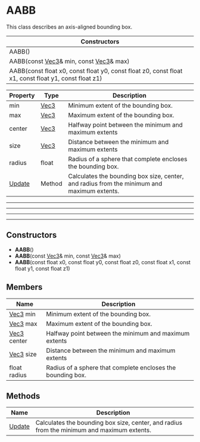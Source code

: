 # AABB #

This class describes an axis-aligned bounding box.

| Constructors |
| ------ |
| AABB() |
| AABB(const [Vec3](CPP_Vec3.md)& min, const [Vec3](CPP_Vec3.md)& max) |
| AABB(const float x0, const float y0, const float z0, const float x1, const float y1, const float z1) |


| Property | Type | Description |
| ----- | ----- | ----- |
| min | [Vec3](CPP_Vec3.md) | Minimum extent of the bounding box. |
| max | [Vec3](CPP_Vec3.md) | Maximum extent of the bounding box. |
| center | [Vec3](CPP_Vec3.md) | Halfway point between the minimum and maximum extents |
| size | [Vec3](CPP_Vec3.md) | Distance between the minimum and maximum extents |
| radius | float | Radius of a sphere that complete encloses the bounding box. |
| [Update](API_AABB_Update.md) | Method | Calculates the bounding box size, center, and radius from the minimum and maximum extents. |

---
---

---
---

## Constructors ##

- **AABB**()
- **AABB**(const [Vec3](CPP_Vec3.md)& min, const [Vec3](CPP_Vec3.md)& max)
- **AABB**(const float x0, const float y0, const float z0, const float x1, const float y1, const float z1)

## Members ##
| Name | Description |
| ----- | ----- |
| [Vec3](CPP_Vec3.md) min | Minimum extent of the bounding box. |
| [Vec3](CPP_Vec3.md) max | Maximum extent of the bounding box. |
| [Vec3](CPP_Vec3.md) center | Halfway point between the minimum and maximum extents |
| [Vec3](CPP_Vec3.md) size | Distance between the minimum and maximum extents |
| float radius | Radius of a sphere that complete encloses the bounding box. |

## Methods ##
| Name | Description |
| ----- | ----- |
| [Update](API_AABB_Update.md) | Calculates the bounding box size, center, and radius from the minimum and maximum extents. |
